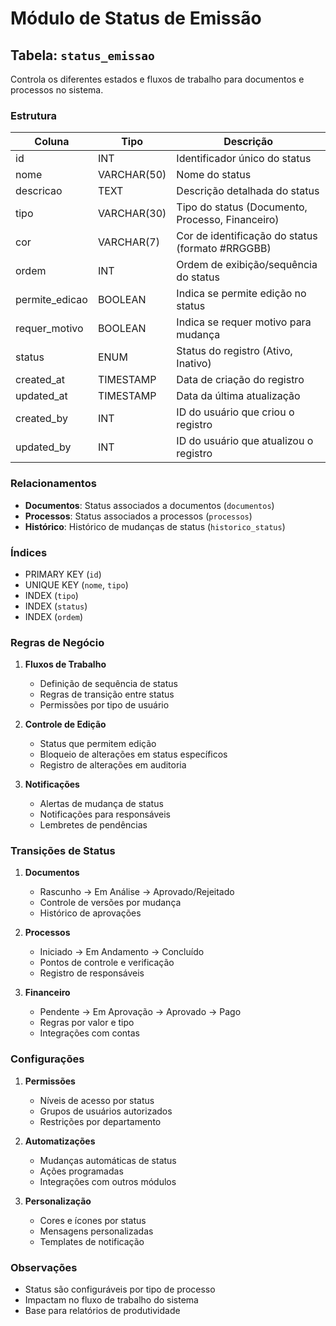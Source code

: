 # Módulo de Status de Emissão

## Tabela: `status_emissao`

Controla os diferentes estados e fluxos de trabalho para documentos e processos no sistema.

### Estrutura

| Coluna | Tipo | Descrição |
|--------|------|-----------|
| id | INT | Identificador único do status |
| nome | VARCHAR(50) | Nome do status |
| descricao | TEXT | Descrição detalhada do status |
| tipo | VARCHAR(30) | Tipo do status (Documento, Processo, Financeiro) |
| cor | VARCHAR(7) | Cor de identificação do status (formato #RRGGBB) |
| ordem | INT | Ordem de exibição/sequência do status |
| permite_edicao | BOOLEAN | Indica se permite edição no status |
| requer_motivo | BOOLEAN | Indica se requer motivo para mudança |
| status | ENUM | Status do registro (Ativo, Inativo) |
| created_at | TIMESTAMP | Data de criação do registro |
| updated_at | TIMESTAMP | Data da última atualização |
| created_by | INT | ID do usuário que criou o registro |
| updated_by | INT | ID do usuário que atualizou o registro |

### Relacionamentos

- **Documentos**: Status associados a documentos (`documentos`)
- **Processos**: Status associados a processos (`processos`)
- **Histórico**: Histórico de mudanças de status (`historico_status`)

### Índices

- PRIMARY KEY (`id`)
- UNIQUE KEY (`nome`, `tipo`)
- INDEX (`tipo`)
- INDEX (`status`)
- INDEX (`ordem`)

### Regras de Negócio

1. **Fluxos de Trabalho**
   - Definição de sequência de status
   - Regras de transição entre status
   - Permissões por tipo de usuário

2. **Controle de Edição**
   - Status que permitem edição
   - Bloqueio de alterações em status específicos
   - Registro de alterações em auditoria

3. **Notificações**
   - Alertas de mudança de status
   - Notificações para responsáveis
   - Lembretes de pendências

### Transições de Status

1. **Documentos**
   - Rascunho → Em Análise → Aprovado/Rejeitado
   - Controle de versões por mudança
   - Histórico de aprovações

2. **Processos**
   - Iniciado → Em Andamento → Concluído
   - Pontos de controle e verificação
   - Registro de responsáveis

3. **Financeiro**
   - Pendente → Em Aprovação → Aprovado → Pago
   - Regras por valor e tipo
   - Integrações com contas

### Configurações

1. **Permissões**
   - Níveis de acesso por status
   - Grupos de usuários autorizados
   - Restrições por departamento

2. **Automatizações**
   - Mudanças automáticas de status
   - Ações programadas
   - Integrações com outros módulos

3. **Personalização**
   - Cores e ícones por status
   - Mensagens personalizadas
   - Templates de notificação

### Observações

- Status são configuráveis por tipo de processo
- Impactam no fluxo de trabalho do sistema
- Base para relatórios de produtividade
